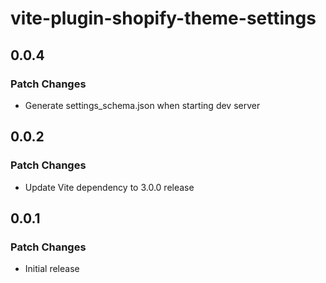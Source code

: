 # vite-plugin-shopify-theme-settings

## 0.0.4

### Patch Changes

- Generate settings_schema.json when starting dev server

## 0.0.2

### Patch Changes

- Update Vite dependency to 3.0.0 release

## 0.0.1

### Patch Changes

- Initial release
